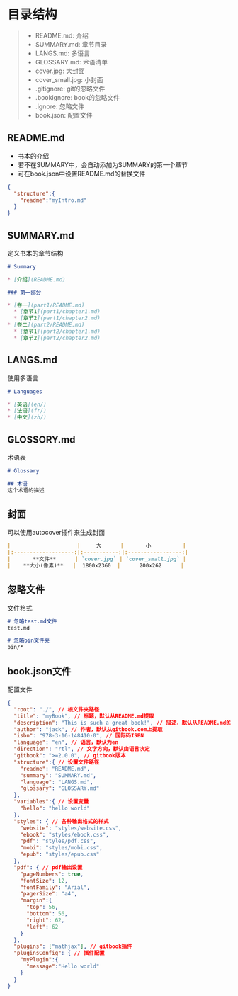 # 目录结构

> * README.md: 介绍
> * SUMMARY.md: 章节目录
> * LANGS.md: 多语言
> * GLOSSARY.md: 术语清单
> * cover.jpg: 大封面
> * cover_small.jpg: 小封面
> * .gitignore: git的忽略文件
> * .bookignore: book的忽略文件
> * .ignore: 忽略文件
> * book.json: 配置文件

## README.md

* 书本的介绍
* 若不在SUMMARY中，会自动添加为SUMMARY的第一个章节
* 可在book.json中设置README.md的替换文件

```json
{
  "structure":{
    "readme":"myIntro.md"
  }
}
```

## SUMMARY.md

定义书本的章节结构

```markdown
# Summary

* [介绍](README.md)

### 第一部分

* [卷一](part1/README.md)
  * [章节1](part1/chapter1.md)
  * [章节2](part1/chapter2.md)
* [卷二](part2/README.md)
  * [章节1](part2/chapter1.md)
  * [章节2](part2/chapter2.md)
```

## LANGS.md

使用多语言

```markdown
# Languages

* [英语](en/)
* [法语](fr/)
* [中文](zh/)
```

## GLOSSORY.md

术语表

```markdown
# Glossary

## 术语
这个术语的描述
```

## 封面

可以使用autocover插件来生成封面

```markdown
|                     |     大      |       小          |
|:-------------------:|:-----------:|:-----------------:|
|       **文件**      | `cover.jpg` | `cover_small.jpg` |
|    **大小(像素)**   |  1800x2360  |      200x262      |
```

## 忽略文件

文件格式

```markdown
# 忽略test.md文件
test.md

# 忽略bin文件夹
bin/*
```

## book.json文件

配置文件

```json
{
  "root": "./", // 根文件夹路径
  "title": "myBook", // 标题，默认从README.md提取
  "description": "This is such a great book!", // 描述，默认从README.md的第一段中提取
  "author": "jack", // 作者，默认从gitbook.com上提取
  "isbn": "978-3-16-148410-0", // 国际码ISBN
  "language": "en", // 语言，默认为en
  "direction": "rtl", // 文字方向，默认由语言决定
  "gitbook": ">=2.0.0", // gitbook版本
  "structure":{ // 设置文件路径
    "readme": "README.md",
    "summary": "SUMMARY.md",
    "language": "LANGS.md",
    "glossary": "GLOSSARY.md"
  },
  "variables":{ // 设置变量
    "hello": "hello world"
  },
  "styles": { // 各种输出格式的样式
    "website": "styles/website.css",
    "ebook": "styles/ebook.css",
    "pdf": "styles/pdf.css",
    "mobi": "styles/mobi.css",
    "epub": "styles/epub.css"
  },
  "pdf": { // pdf输出设置
    "pageNumbers": true,
    "fontSize": 12,
    "fontFamily": "Arial",
    "pagerSize": "a4",
    "margin":{
      "top": 56,
      "bottom": 56,
      "right": 62,
      "left": 62
    }
  },
  "plugins": ["mathjax"], // gitbook插件
  "pluginsConfig": { // 插件配置
    "myPlugin":{
      "message":"Hello world"
    }
  }
}
```